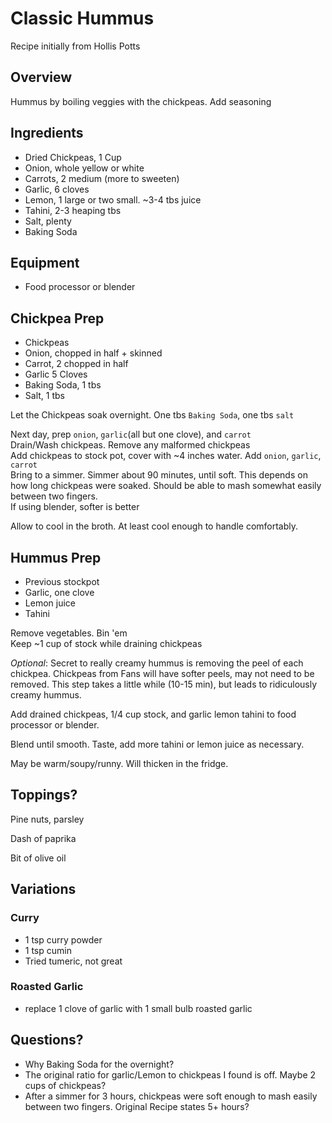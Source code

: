 # Classic Hummus
Recipe initially from Hollis Potts

## Overview
Hummus by boiling veggies with the chickpeas. Add seasoning

## Ingredients
- Dried Chickpeas, 1 Cup
- Onion, whole yellow or white
- Carrots, 2 medium (more to sweeten)
- Garlic, 6 cloves
- Lemon, 1 large or two small. ~3-4 tbs juice
- Tahini, 2-3 heaping tbs
- Salt, plenty
- Baking Soda

## Equipment
- Food processor or blender

## Chickpea Prep
- Chickpeas
- Onion, chopped in half + skinned
- Carrot, 2 chopped in half
- Garlic 5 Cloves
- Baking Soda, 1 tbs
- Salt, 1 tbs

Let the Chickpeas soak overnight. One tbs ```Baking Soda```, one tbs ```salt```  

Next day, prep ```onion```, ```garlic```(all but one clove), and ```carrot```  
Drain/Wash chickpeas. Remove any malformed chickpeas  
Add chickpeas to stock pot, cover with ~4 inches water. Add ```onion```, ```garlic```, ```carrot```  
Bring to a simmer. Simmer about 90 minutes, until soft. This depends on how long chickpeas were soaked. Should be able to mash somewhat easily between two fingers.  
If using blender, softer is better  

Allow to cool in the broth. At least cool enough to handle comfortably.  

## Hummus Prep
- Previous stockpot
- Garlic, one clove
- Lemon juice
- Tahini

Remove vegetables. Bin 'em  
Keep ~1 cup of stock while draining chickpeas  

_Optional_: Secret to really creamy hummus is removing the peel of each chickpea. Chickpeas from Fans will have softer peels, may not need to be removed.
This step takes a little while (10-15 min), but leads to ridiculously creamy hummus.  

Add drained chickpeas, 1/4 cup stock, and garlic lemon tahini to food processor or blender.  

Blend until smooth. Taste, add more tahini or lemon juice as necessary.  

May be warm/soupy/runny. Will thicken in the fridge.  

## Toppings?
Pine nuts, parsley  

Dash of paprika  

Bit of olive oil  

## Variations

### Curry
- 1 tsp curry powder
- 1 tsp cumin
- Tried tumeric, not great

### Roasted Garlic
- replace 1 clove of garlic with 1 small bulb roasted garlic

## Questions?
- Why Baking Soda for the overnight?
- The original ratio for garlic/Lemon to chickpeas I found is off. Maybe 2 cups of chickpeas?
- After a simmer for 3 hours, chickpeas were soft enough to mash easily between two fingers. Original Recipe states 5+ hours?
